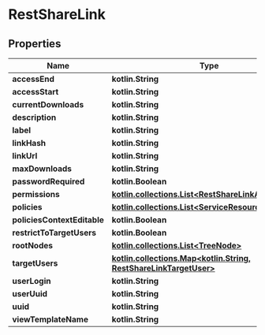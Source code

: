 
# RestShareLink

## Properties
| Name | Type | Description | Notes |
| ------------ | ------------- | ------------- | ------------- |
| **accessEnd** | **kotlin.String** |  |  [optional] |
| **accessStart** | **kotlin.String** |  |  [optional] |
| **currentDownloads** | **kotlin.String** |  |  [optional] |
| **description** | **kotlin.String** |  |  [optional] |
| **label** | **kotlin.String** |  |  [optional] |
| **linkHash** | **kotlin.String** |  |  [optional] |
| **linkUrl** | **kotlin.String** |  |  [optional] |
| **maxDownloads** | **kotlin.String** |  |  [optional] |
| **passwordRequired** | **kotlin.Boolean** |  |  [optional] |
| **permissions** | [**kotlin.collections.List&lt;RestShareLinkAccessType&gt;**](RestShareLinkAccessType.md) |  |  [optional] |
| **policies** | [**kotlin.collections.List&lt;ServiceResourcePolicy&gt;**](ServiceResourcePolicy.md) |  |  [optional] |
| **policiesContextEditable** | **kotlin.Boolean** |  |  [optional] |
| **restrictToTargetUsers** | **kotlin.Boolean** |  |  [optional] |
| **rootNodes** | [**kotlin.collections.List&lt;TreeNode&gt;**](TreeNode.md) |  |  [optional] |
| **targetUsers** | [**kotlin.collections.Map&lt;kotlin.String, RestShareLinkTargetUser&gt;**](RestShareLinkTargetUser.md) |  |  [optional] |
| **userLogin** | **kotlin.String** |  |  [optional] |
| **userUuid** | **kotlin.String** |  |  [optional] |
| **uuid** | **kotlin.String** |  |  [optional] |
| **viewTemplateName** | **kotlin.String** |  |  [optional] |
